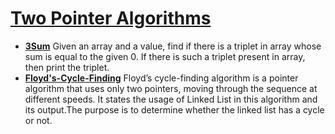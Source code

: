 # [Two Pointer Algorithms](/Algorithms/Two-Pointer-Algorithms)
- [**3Sum**](/Algorithms/Two-Pointer-Algorithms/3Sum.cpp)
Given an array and a value, find if there is a triplet in array whose sum is equal to the given 0. If there is such a triplet present in array, then print the triplet.
- [**Floyd's-Cycle-Finding**](/Algorithms/Two-Pointer-Algorithms/Floyd's-Cycle-Finding.cpp)
Floyd’s cycle-finding algorithm is a pointer algorithm that uses only two pointers, moving through the sequence at different speeds. It states the usage of Linked List in this algorithm and its output.The purpose is to determine whether the linked list has a cycle or not.
